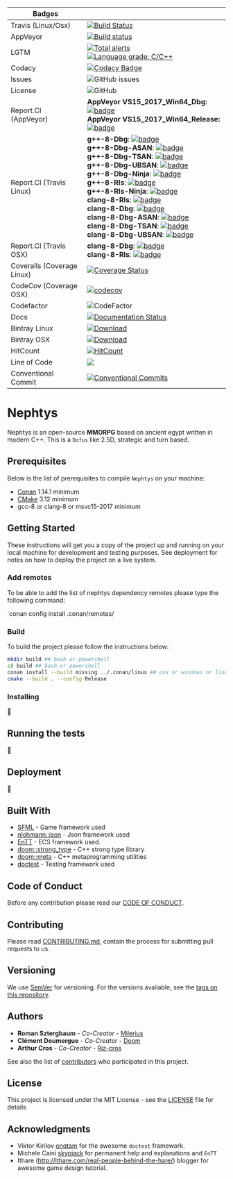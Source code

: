 | Badges                   |                                                                                                                                                                                                                                                                                                                                                                                                                                                                                                                                                                                                                                                                                               |
| ------------------------ | --------------------------------------------------------------------------------------------------------------------------------------------------------------------------------------------------------------------------------------------------------------------------------------------------------------------------------------------------------------------------------------------------------------------------------------------------------------------------------------------------------------------------------------------------------------------------------------------------------------------------------------------------------------------------------------------- |
| Travis (Linux/Osx)       | [![Build Status](https://travis-ci.org/Milerius/nephtys.svg?branch=master)](https://travis-ci.org/Milerius/nephtys)                                                                                                                                                                                                                                                                                                                                                                                                                                                                                                                                                                           |
| AppVeyor                 | [![Build status](https://ci.appveyor.com/api/projects/status/52kj3es99ys9rrkq/branch/master?svg=true)](https://ci.appveyor.com/project/Milerius/nephtys/branch/master)                                                                                                                                                                                                                                                                                                                                                                                                                                                                                                                        |
| LGTM                     | [![Total alerts](https://img.shields.io/lgtm/alerts/g/Milerius/nephtys.svg?logo=lgtm&logoWidth=18)](https://lgtm.com/projects/g/Milerius/nephtys/alerts/)<br>[![Language grade: C/C++](https://img.shields.io/lgtm/grade/cpp/g/Milerius/nephtys.svg?logo=lgtm&logoWidth=18)](https://lgtm.com/projects/g/Milerius/nephtys/context:cpp)                                                                                                                                                                                                                                                                                                                                                        |
| Codacy                   | [![Codacy Badge](https://api.codacy.com/project/badge/Grade/03467b03fbdf4454ba5b6cbac214813f)](https://www.codacy.com/app/Milerius/nephtys?utm_source=github.com&utm_medium=referral&utm_content=Milerius/nephtys&utm_campaign=Badge_Grade)                                                                                                                                                                                                                                                                                                                                                                                                                                                   |
| Issues                   | ![GitHub issues][issues_bdg]                                                                                                                                                                                                                                                                                                                                                                                                                                                                                                                                                                                                                                                                  |
| License                  | ![GitHub][license_bdg]                                                                                                                                                                                                                                                                                                                                                                                                                                                                                                                                                                                                                                                                        |
| Report.CI (AppVeyor)     | **AppVeyor VS15_2017_Win64_Dbg:** [![badge][apvr_dbg_win64_vs15_2017_bdg]][apvr_dbg_win64_vs15_2017_lk]<br>**AppVeyor VS15_2017_Win64_Release:** [![badge][apvr_rls_win64_vs15_2017_bdg]][apvr_rls_win64_vs15_2017_lk]                                                                                                                                                                                                                                                                                                                                                                                                                                                                        |
| Report.CI (Travis Linux) | **g++-8-Dbg**: [![badge][tl_dbg_gcc_8_bdg]][tl_dbg_gcc_8_lk]<br>**g++-8-Dbg-ASAN**: [![badge][tl_dbg_gcc_8_asan_bdg]][tl_dbg_gcc_8_asan_lk]<br>**g++-8-Dbg-TSAN**: [![badge][tl_dbg_gcc_8_tsan_bdg]][tl_dbg_gcc_8_tsan_lk]<br>**g++-8-Dbg-UBSAN**: [![badge][tl_dbg_gcc_8_ubsan_bdg]][tl_dbg_gcc_8_ubsan_lk]<br>**g++-8-Dbg-Ninja**: [![badge][tl_dbg_gcc_8_ninja_bdg]][tl_dbg_gcc_8_ninja_lk]<br>**g++-8-Rls**: [![badge][tl_rls_gcc_8_bdg]][tl_rls_gcc_8_lk]<br>**g++-8-Rls-Ninja**: [![badge][tl_rls_gcc_8_ninja_bdg]][tl_rls_gcc_8_ninja_lk] <br>**clang-8-Rls**: [![badge][tl_rls_clang_8_bdg]][tl_rls_clang_8_lk]<br>**clang-8-Dbg**: [![badge][tl_dbg_clang_8_bdg]][tl_dbg_clang_8_lk]<br>**clang-8-Dbg-ASAN**: [![badge][tl_dbg_clang_8_asan_bdg]][tl_dbg_clang_8_asan_lk]<br>**clang-8-Dbg-TSAN**: [![badge][tl_dbg_clang_8_tsan_bdg]][tl_dbg_clang_8_tsan_lk]<br>**clang-8-Dbg-UBSAN**: [![badge][tl_dbg_clang_8_ubsan_bdg]][tl_dbg_clang_8_ubsan_lk] |
| Report.CI (Travis OSX)   | **clang-8-Dbg**: [![badge][tosx_dbg_clang_8_bdg]][tosx_dbg_clang_8_lk]<br>   **clang-8-Rls**: [![badge][tosx_rls_clang_8_bdg]][tosx_rls_clang_8_lk]                                                                                                                                                                                                                                                                                                                                                                                                                                                                                                                                                                                                                                                  |
| Coveralls (Coverage Linux)               | [![Coverage Status][coverage_bdg]][coverage_lk]                                                                                                                                                                                                                                                                                                                                                                                                                                                                                                                                                                                                                                               |
| CodeCov   (Coverage OSX)               |     [![codecov](https://codecov.io/gh/Milerius/nephtys/branch/master/graph/badge.svg)](https://codecov.io/gh/Milerius/nephtys)                                                                                                                                                                                                                                                                                                                                                                                                                                                                                                                                                                                                                                                            |
| Codefactor               | ![CodeFactor][code_factor_bdg]                                                                                                                                                                                                                                                                                                                                                                                                                                                                                                                                                                                                                                                                |
| Docs                     | [![Documentation Status][docs_bdg]][docs_lk]                                                                                                                                                                                                                                                                                                                                                                                                                                                                                                                                                                                                                                                  |
| Bintray Linux            | [![Download][bt_linux_dl_lk]][bt_linux_dl]                                                                                                                                                                                                                                                                                                                                                                                                                                                                                                                                                                                                                                                    |
| Bintray OSX              | [![Download](https://api.bintray.com/packages/milerius/nephtys-release/nephtys-osx/images/download.svg) ](https://bintray.com/milerius/nephtys-release/nephtys-osx/_latestVersion)                                                                                                                                                                                                                                                                                                                                                                                                                                                                                                                                                                                                                                                    |
| HitCount                 | [![HitCount](http://hits.dwyl.io/milerius/nephtys.svg)](http://hits.dwyl.io/milerius/nephtys)                                                                                                                                                                                                                                                                                                                                                                                                                                                                                                                                                                                                 |
| Line of Code             | [![](https://tokei.rs/b1/github/milerius/nephtys)](https://github.com/milerius/nephtys) |
| Conventional Commit      | [![Conventional Commits](https://img.shields.io/badge/Conventional%20Commits-1.0.0-yellow.svg)](https://conventionalcommits.org) |

# Nephtys

Nephtys is an open-source **MMORPG** based on ancient egypt written in modern C++.
This is a `Dofus` like 2.5D, strategic and turn based.

## Prerequisites

Below is the list of prerequisites to compile `Nephtys` on your machine:

-  [Conan](https://conan.io/downloads.html) 1.14.1 minimum
-  [CMake](https://cmake.org/download/) 3.12 minimum
-  gcc-8 or clang-8 or msvc15-2017 minimum

## Getting Started

These instructions will get you a copy of the project up and running on your local machine for development and testing purposes. See deployment for notes on how to deploy the project on a live system.

### Add remotes

To be able to add the list of nephtys dependency remotes please type the following command:

`conan config install .conan/remotes/

### Build

To build the project please follow the instructions below:

```bash
mkdir build ## bash or powershell
cd build ## bash or powershell
conan install --build missing ../.conan/linux ## osx or windows or linux
cmake --build . --config Release
```

### Installing

:construction:

## Running the tests

:construction:

## Deployment

:construction:

## Built With

-  [SFML](https://www.sfml-dev.org/index-fr.php) - Game framework used
-  [nlohmann::json](https://github.com/nlohmann/json) - Json framework used
-  [EnTT](https://github.com/skypjack/entt) - ECS framework used.
-  [doom::strong_type](https://github.com/doom/strong_type) - C++ strong type library
-  [doom::meta](https://github.com/doom/meta) - C++ metaprogramming utilities
-  [doctest](https://github.com/onqtam/doctest) - Testing framework used

## Code of Conduct

Before any contribution please read our [CODE OF CONDUCT](./CODE-OF-CONDUCT.md).

## Contributing

Please read [CONTRIBUTING.md](./CONTRIBUTING.md), contain the process for submitting pull requests to us.

## Versioning

We use [SemVer](http://semver.org/) for versioning. For the versions available, see the [tags on this repository](https://github.com/milerius/nephtys/tags). 

## Authors

* **Roman Sztergbaum** - *Co-Creator* - [Milerius](https://github.com/Milerius)
* **Clément Doumergue** - *Co-Creator* - [Doom](https://github.com/doom)
* **Arthur Cros** - *Co-Creator* - [Riz-cros](https://github.com/Riz-cros)

See also the list of [contributors](./CONTRIBUTORS.md) who participated in this project.

## License

This project is licensed under the MIT License - see the [LICENSE](./LICENSE) file for details

## Acknowledgments

-  Viktor Kirilov [onqtam](https://github.com/onqtam) for the awesome `doctest` framework.
-  Michele Caini [skypjack](https://github.com/skypjack) for permanent help and explanations and `EnTT`
-  Ithare (http://ithare.com/real-people-behind-the-hare/) blogger for awesome game design tutorial.

[issues_bdg]: https://img.shields.io/github/issues/milerius/nephtys.svg

[license_bdg]: https://img.shields.io/github/license/milerius/nephtys.svg

[apvr_rls_win64_vs15_2017_lk]: https://report.ci/status/Milerius/nephtys?branch=master&build=appveyor%20Visual-Studio-15-2017-Win64-Release

[apvr_rls_win64_vs15_2017_bdg]: https://report.ci/status/Milerius/nephtys/badge.svg?branch=master&build=appveyor%20Visual-Studio-15-2017-Win64-Release

[apvr_dbg_win64_vs15_2017_lk]: https://report.ci/status/Milerius/nephtys?branch=master&build=appveyor%20Visual-Studio-15-2017-Win64-Debug

[apvr_dbg_win64_vs15_2017_bdg]: https://report.ci/status/Milerius/nephtys/badge.svg?branch=master&build=appveyor%20Visual-Studio-15-2017-Win64-Debug

[tl_dbg_clang_8_asan_lk]: https://report.ci/status/Milerius/nephtys?branch=master&build=travis-ci%20linux-clang-8-Debug-ASAN

[tl_dbg_clang_8_asan_bdg]: https://report.ci/status/Milerius/nephtys/badge.svg?branch=master&build=travis-ci%20linux-clang-8-Debug-ASAN

[tl_dbg_clang_8_ubsan_lk]: https://report.ci/status/Milerius/nephtys?branch=master&build=travis-ci%20linux-clang-8-Debug-UBSAN

[tl_dbg_clang_8_ubsan_bdg]: https://report.ci/status/Milerius/nephtys/badge.svg?branch=master&build=travis-ci%20linux-clang-8-Debug-UBSAN

[tl_dbg_clang_8_tsan_lk]: https://report.ci/status/Milerius/nephtys?branch=master&build=travis-ci%20linux-clang-8-Debug-TSAN

[tl_dbg_clang_8_tsan_bdg]: https://report.ci/status/Milerius/nephtys/badge.svg?branch=master&build=travis-ci%20linux-clang-8-Debug-TSAN

[tl_dbg_clang_8_lk]: https://report.ci/status/Milerius/nephtys?branch=master&build=travis-ci%20linux-clang-8-Debug

[tl_dbg_clang_8_bdg]: https://report.ci/status/Milerius/nephtys/badge.svg?branch=master&build=travis-ci%20linux-clang-8-Debug

[tl_rls_clang_8_lk]: https://report.ci/status/Milerius/nephtys?branch=master&build=travis-ci%20linux-clang-8-Release

[tl_rls_clang_8_bdg]: https://report.ci/status/Milerius/nephtys/badge.svg?branch=master&build=travis-ci%20linux-clang-8-Release

[tl_rls_gcc_8_ninja_lk]: https://report.ci/status/Milerius/nephtys?branch=master&build=travis-ci%20linux-gcc-8-Release-Ninja

[tl_rls_gcc_8_ninja_bdg]: https://report.ci/status/Milerius/nephtys/badge.svg?branch=master&build=travis-ci%20linux-gcc-8-Release-Ninja

[tl_rls_gcc_8_lk]: https://report.ci/status/Milerius/nephtys?branch=master&build=travis-ci%20linux-gcc-8-Release

[tl_rls_gcc_8_bdg]: https://report.ci/status/Milerius/nephtys/badge.svg?branch=master&build=travis-ci%20linux-gcc-8-Release

[tl_dbg_gcc_8_ninja_lk]: https://report.ci/status/Milerius/nephtys?branch=master&build=travis-ci%20linux-gcc-8-Debug-Ninja

[tl_dbg_gcc_8_ninja_bdg]: https://report.ci/status/Milerius/nephtys/badge.svg?branch=master&build=travis-ci%20linux-gcc-8-Debug-Ninja

[tl_dbg_gcc_8_ubsan_lk]: https://report.ci/status/Milerius/nephtys?branch=master&build=travis-ci%20linux-gcc-8-Debug-UBSAN

[tl_dbg_gcc_8_ubsan_bdg]: https://report.ci/status/Milerius/nephtys/badge.svg?branch=master&build=travis-ci%20linux-gcc-8-Debug-UBSAN

[tl_dbg_gcc_8_tsan_lk]: https://report.ci/status/Milerius/nephtys?branch=master&build=travis-ci%20linux-gcc-8-Debug-TSAN

[tl_dbg_gcc_8_tsan_bdg]: https://report.ci/status/Milerius/nephtys/badge.svg?branch=master&build=travis-ci%20linux-gcc-8-Debug-TSAN

[tl_dbg_gcc_8_asan_lk]: https://report.ci/status/Milerius/nephtys?branch=master&build=travis-ci%20linux-gcc-8-Debug-ASAN

[tl_dbg_gcc_8_asan_bdg]: https://report.ci/status/Milerius/nephtys/badge.svg?branch=master&build=travis-ci%20linux-gcc-8-Debug-ASAN

[tl_dbg_gcc_8_lk]: https://report.ci/status/Milerius/nephtys?branch=master&build=travis-ci%20linux-gcc-8-Debug

[tl_dbg_gcc_8_bdg]: https://report.ci/status/Milerius/nephtys/badge.svg?branch=master&build=travis-ci%20linux-gcc-8-Debug

[tosx_rls_clang_8_lk]: https://report.ci/status/Milerius/nephtys?branch=master&build=travis-ci%20osx-clang-8-Release

[tosx_rls_clang_8_bdg]: https://report.ci/status/Milerius/nephtys/badge.svg?branch=master&build=travis-ci%20osx-clang-8-Release

[tosx_dbg_clang_8_lk]: https://report.ci/status/Milerius/nephtys?branch=master&build=travis-ci%20osx-clang-8-Debug

[tosx_dbg_clang_8_bdg]: https://report.ci/status/Milerius/nephtys/badge.svg?branch=master&build=travis-ci%20osx-clang-8-Debug

[coverage_lk]: https://coveralls.io/github/Milerius/nephtys?branch=master

[coverage_bdg]: https://coveralls.io/repos/github/Milerius/nephtys/badge.svg?branch=master

[code_factor_bdg]: https://www.codefactor.io/repository/github/milerius/nephtys/badge?style=plastic

[docs_bdg]: https://readthedocs.org/projects/nephtys/badge/?version=latest

[docs_lk]: https://nephtys.readthedocs.io/en/latest/?badge=latest

[bt_linux_dl_lk]: https://api.bintray.com/packages/milerius/nephtys-release/nephtys-linux/images/download.svg

[bt_linux_dl]: https://bintray.com/milerius/nephtys-release/nephtys-linux/_latestVersion
